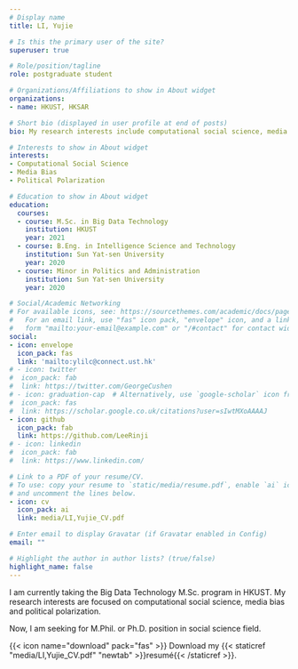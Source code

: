 ```yaml
---
# Display name
title: LI, Yujie

# Is this the primary user of the site?
superuser: true

# Role/position/tagline
role: postgraduate student

# Organizations/Affiliations to show in About widget
organizations:
- name: HKUST, HKSAR

# Short bio (displayed in user profile at end of posts)
bio: My research interests include computational social science, media bias and political polarization.

# Interests to show in About widget
interests:
- Computational Social Science
- Media Bias
- Political Polarization

# Education to show in About widget
education:
  courses:
  - course: M.Sc. in Big Data Technology
    institution: HKUST
    year: 2021
  - course: B.Eng. in Intelligence Science and Technology
    institution: Sun Yat-sen University
    year: 2020
  - course: Minor in Politics and Administration
    institution: Sun Yat-sen University
    year: 2020

# Social/Academic Networking
# For available icons, see: https://sourcethemes.com/academic/docs/page-builder/#icons
#   For an email link, use "fas" icon pack, "envelope" icon, and a link in the
#   form "mailto:your-email@example.com" or "/#contact" for contact widget.
social:
- icon: envelope
  icon_pack: fas
  link: 'mailto:ylilc@connect.ust.hk'
# - icon: twitter
#  icon_pack: fab
#  link: https://twitter.com/GeorgeCushen
# - icon: graduation-cap  # Alternatively, use `google-scholar` icon from `ai` icon pack
#  icon_pack: fas
#  link: https://scholar.google.co.uk/citations?user=sIwtMXoAAAAJ
- icon: github
  icon_pack: fab
  link: https://github.com/LeeRinji
# - icon: linkedin
#  icon_pack: fab
#  link: https://www.linkedin.com/

# Link to a PDF of your resume/CV.
# To use: copy your resume to `static/media/resume.pdf`, enable `ai` icons in `params.toml`, 
# and uncomment the lines below.
- icon: cv
  icon_pack: ai
  link: media/LI,Yujie_CV.pdf

# Enter email to display Gravatar (if Gravatar enabled in Config)
email: ""

# Highlight the author in author lists? (true/false)
highlight_name: false
---
```


I am currently taking the Big Data Technology M.Sc. program in HKUST. My research interests are focused on computational social science, media bias and political polarization. 

Now, I am seeking for M.Phil. or Ph.D. position in social science field.

{{< icon name="download" pack="fas" >}} Download my {{< staticref "media/LI,Yujie_CV.pdf" "newtab" >}}resumé{{< /staticref >}}.
